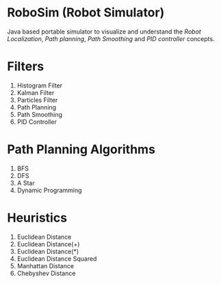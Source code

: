 # RoboSim (Robot Simulator)

Java based portable simulator to visualize and understand the *Robot Localization*, *Path planning*, *Path Smoothing* and *PID controller* concepts.

# Filters

1. Histogram Filter
2. Kalman Filter
3. Particles Filter
4. Path Planning
5. Path Smoothing
6. PID Controller

# Path Planning Algorithms

1. BFS
2. DFS
3. A Star
4. Dynamic Programming

# Heuristics

1. Euclidean Distance
2. Euclidean Distance(+)
3. Euclidean Distance(*)
4. Euclidean Distance Squared
5. Manhattan Distance
6. Chebyshev Distance